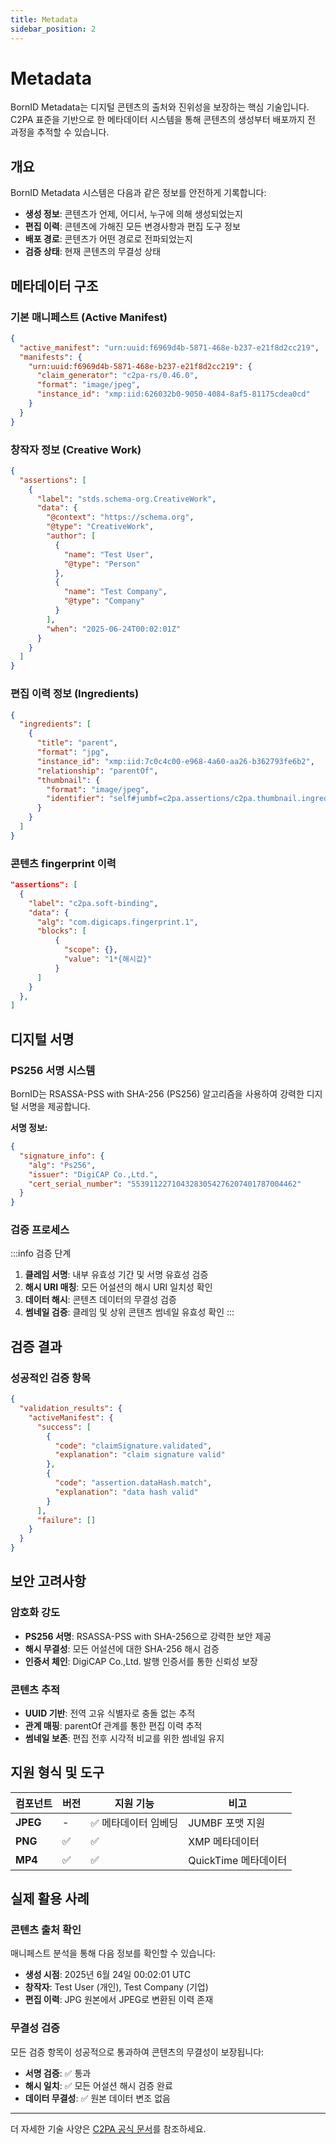 ```yaml
---
title: Metadata
sidebar_position: 2
---
```


# Metadata

BornID Metadata는 디지털 콘텐츠의 출처와 진위성을 보장하는 핵심 기술입니다. C2PA 표준을 기반으로 한 메타데이터 시스템을 통해 콘텐츠의 생성부터 배포까지 전 과정을 추적할 수 있습니다.

## 개요

BornID Metadata 시스템은 다음과 같은 정보를 안전하게 기록합니다:

- **생성 정보**: 콘텐츠가 언제, 어디서, 누구에 의해 생성되었는지
- **편집 이력**: 콘텐츠에 가해진 모든 변경사항과 편집 도구 정보
- **배포 경로**: 콘텐츠가 어떤 경로로 전파되었는지
- **검증 상태**: 현재 콘텐츠의 무결성 상태

## 메타데이터 구조

### 기본 매니페스트 (Active Manifest)

```json
{
  "active_manifest": "urn:uuid:f6969d4b-5871-468e-b237-e21f8d2cc219",
  "manifests": {
    "urn:uuid:f6969d4b-5871-468e-b237-e21f8d2cc219": {
      "claim_generator": "c2pa-rs/0.46.0",
      "format": "image/jpeg",
      "instance_id": "xmp:iid:626032b0-9050-4084-8af5-81175cdea0cd"
    }
  }
}
```

### 창작자 정보 (Creative Work)

```json
{
  "assertions": [
    {
      "label": "stds.schema-org.CreativeWork",
      "data": {
        "@context": "https://schema.org",
        "@type": "CreativeWork",
        "author": [
          {
            "name": "Test User",
            "@type": "Person"
          },
          {
            "name": "Test Company",
            "@type": "Company"
          }
        ],
        "when": "2025-06-24T00:02:01Z"
      }
    }
  ]
}
```

### 편집 이력 정보 (Ingredients)

```json
{
  "ingredients": [
    {
      "title": "parent",
      "format": "jpg",
      "instance_id": "xmp:iid:7c0c4c00-e968-4a60-aa26-b362793fe6b2",
      "relationship": "parentOf",
      "thumbnail": {
        "format": "image/jpeg",
        "identifier": "self#jumbf=c2pa.assertions/c2pa.thumbnail.ingredient.jpeg"
      }
    }
  ]
}
```

### 콘텐츠 fingerprint 이력

```json
"assertions": [
  {
    "label": "c2pa.soft-binding",
    "data": {
      "alg": "com.digicaps.fingerprint.1",
      "blocks": [
          {
            "scope": {},
            "value": "1*{해시값}"
          }
      ]
    }
  },
]
```

## 디지털 서명

### PS256 서명 시스템

BornID는 RSASSA-PSS with SHA-256 (PS256) 알고리즘을 사용하여 강력한 디지털 서명을 제공합니다.

**서명 정보:**
```json
{
  "signature_info": {
    "alg": "Ps256",
    "issuer": "DigiCAP Co.,Ltd.",
    "cert_serial_number": "5539112271043283054276207401787004462"
  }
}
```

### 검증 프로세스

:::info 검증 단계
1. **클레임 서명**: 내부 유효성 기간 및 서명 유효성 검증
2. **해시 URI 매칭**: 모든 어설션의 해시 URI 일치성 확인
3. **데이터 해시**: 콘텐츠 데이터의 무결성 검증
4. **썸네일 검증**: 클레임 및 상위 콘텐츠 썸네일 유효성 확인
:::

## 검증 결과

### 성공적인 검증 항목

```json
{
  "validation_results": {
    "activeManifest": {
      "success": [
        {
          "code": "claimSignature.validated",
          "explanation": "claim signature valid"
        },
        {
          "code": "assertion.dataHash.match",
          "explanation": "data hash valid"
        }
      ],
      "failure": []
    }
  }
}
```

## 보안 고려사항

### 암호화 강도

- **PS256 서명**: RSASSA-PSS with SHA-256으로 강력한 보안 제공
- **해시 무결성**: 모든 어설션에 대한 SHA-256 해시 검증
- **인증서 체인**: DigiCAP Co.,Ltd. 발행 인증서를 통한 신뢰성 보장

### 콘텐츠 추적

- **UUID 기반**: 전역 고유 식별자로 충돌 없는 추적
- **관계 매핑**: parentOf 관계를 통한 편집 이력 추적
- **썸네일 보존**: 편집 전후 시각적 비교를 위한 썸네일 유지

## 지원 형식 및 도구

| 컴포넌트 | 버전 | 지원 기능 | 비고 |
|----------|------|-----------|------|
| **JPEG** | - | ✅ 메타데이터 임베딩 | JUMBF 포맷 지원 |
| **PNG** | ✅ | ✅ | XMP 메타데이터 |
| **MP4** | ✅ | ✅ | QuickTime 메타데이터 |

## 실제 활용 사례

### 콘텐츠 출처 확인

매니페스트 분석을 통해 다음 정보를 확인할 수 있습니다:

- **생성 시점**: 2025년 6월 24일 00:02:01 UTC
- **창작자**: Test User (개인), Test Company (기업)
- **편집 이력**: JPG 원본에서 JPEG로 변환된 이력 존재

### 무결성 검증

모든 검증 항목이 성공적으로 통과하여 콘텐츠의 무결성이 보장됩니다:

- **서명 검증**: ✅ 통과
- **해시 일치**: ✅ 모든 어설션 해시 검증 완료
- **데이터 무결성**: ✅ 원본 데이터 변조 없음

---

더 자세한 기술 사양은 [C2PA 공식 문서](https://c2pa.org/specifications/specifications/1.3/specs/C2PA_Specification.html)를 참조하세요.